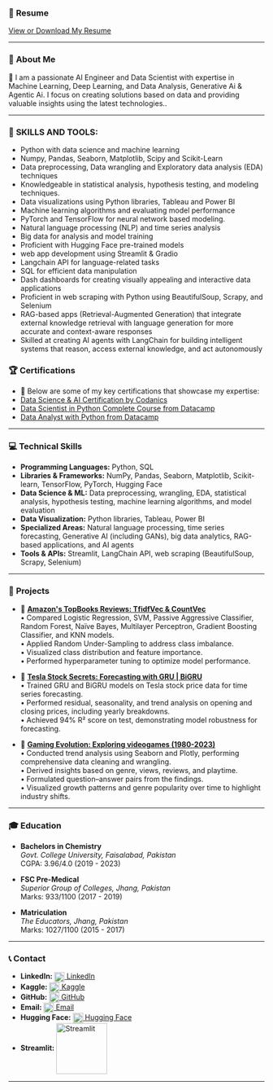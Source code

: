 ### 📄 **Resume**  
[View or Download My Resume](https://drive.google.com/file/d/1zn4_FNLXlfXXbUY0iY0kx88j0aDPZa-Y/view?usp=sharing)

---

### 🌟 **About Me**
🎯 I am a passionate AI Engineer and Data Scientist with expertise in Machine Learning, Deep Learning, and Data Analysis, Generative Ai & Agentic Ai. I focus on creating solutions based on data and providing valuable insights using the latest technologies..

---

### 🌟 **SKILLS AND TOOLS:** 
 
- Python with data science and machine learning 
- Numpy, Pandas, Seaborn, Matplotlib, Scipy and Scikit-Learn 
- Data preprocessing, Data wrangling and Exploratory data analysis (EDA) techniques 
- Knowledgeable in statistical analysis, hypothesis testing, and modeling techniques. 
- Data visualizations using Python libraries, Tableau and Power BI 
- Machine learning algorithms and evaluating model performance 
- PyTorch and TensorFlow for neural network based modeling. 
- Natural language processing (NLP) and time series analysis
- Big data for analysis and model training
- Proficient with Hugging Face pre-trained models
- web app development using Streamlit & Gradio
- Langchain API for language-related tasks
- SQL for efficient data manipulation
- Dash dashboards for creating visually appealing and interactive data applications
- Proficient in web scraping with Python using BeautifulSoup, Scrapy, and Selenium
- RAG-based apps (Retrieval-Augmented Generation) that integrate external knowledge retrieval with language generation for more accurate and context-aware responses
- Skilled at creating AI agents with LangChain for building intelligent systems that reason, access external knowledge, and act autonomously

### 🏆 **Certifications**
- 📜 Below are some of my key certifications that showcase my expertise:
- [Data Science & AI Certification by Codanics](https://codanics.com/)  
- [Data Scientist in Python Complete Course from Datacamp](https://www.datacamp.com/statement-of-accomplishment/track/a02deb177987e28bfa0c3f4796dfc4360ed36769?raw=1)  
- [Data Analyst with Python from Datacamp](https://www.datacamp.com/statement-of-accomplishment/track/f7a2c96040dd478e9a8d91fe0845dbfbbb193f66?raw=1)  

---

### 💻 **Technical Skills**
- **Programming Languages:** Python, SQL
- **Libraries & Frameworks:** NumPy, Pandas, Seaborn, Matplotlib, Scikit-learn, TensorFlow, PyTorch, Hugging Face  
- **Data Science & ML:** Data preprocessing, wrangling, EDA, statistical analysis, hypothesis testing, machine learning algorithms, and model evaluation  
- **Data Visualization:** Python libraries, Tableau, Power BI  
- **Specialized Areas:** Natural language processing, time series forecasting, Generative AI (including GANs), big data analytics, RAG-based applications, and AI agents 
- **Tools & APIs:** Streamlit, LangChain API, web scraping (BeautifulSoup, Scrapy, Selenium)  

---

### 📂 **Projects**
- 📘 **[Amazon's TopBooks Reviews: TfidfVec & CountVec](https://www.kaggle.com/code/marianadeem755/amazon-s-topbooks-reviews-tfidfvec-countvec)**  
• Compared Logistic Regression, SVM, Passive Aggressive Classifier, Random Forest, Naïve Bayes, Multilayer Perceptron, Gradient Boosting Classifier, and KNN models.  
• Applied Random Under-Sampling to address class imbalance.  
• Visualized class distribution and feature importance.  
• Performed hyperparameter tuning to optimize model performance.  

- 📘 **[Tesla Stock Secrets: Forecasting with GRU | BiGRU](https://www.kaggle.com/code/marianadeem755/tesla-stock-secrets-forecasting-with-gru-bigru)**  
• Trained GRU and BiGRU models on Tesla stock price data for time series forecasting.  
• Performed residual, seasonality, and trend analysis on opening and closing prices, including yearly breakdowns.   
• Achieved 94% R² score on test, demonstrating model robustness for forecasting. 

- 📘 **[Gaming Evolution: Exploring videogames (1980-2023)](https://www.kaggle.com/code/marianadeem755/gaming-evolution-exploring-vediogames-1980-2023)**  
• Conducted trend analysis using Seaborn and Plotly, performing comprehensive data cleaning and wrangling.  
• Derived insights based on genre, views, reviews, and playtime.  
• Formulated question–answer pairs from the findings.  
• Visualized growth patterns and genre popularity over time to highlight industry shifts.    

---

### 🎓 **Education**

- **Bachelors in Chemistry**  
  *Govt. College University, Faisalabad, Pakistan*  
  CGPA: 3.96/4.0  (2019 - 2023) 

- **FSC Pre-Medical**  
  *Superior Group of Colleges, Jhang, Pakistan*  
  Marks: 933/1100  (2017 - 2019) 

- **Matriculation**  
  *The Educators, Jhang, Pakistan*  
  Marks: 1027/1100 (2015 - 2017)  
---
### 📞 **Contact** 
- **LinkedIn:** [<img src="https://cdn-icons-png.flaticon.com/512/174/174857.png" alt="LinkedIn" width="20" style="vertical-align: middle;"/> LinkedIn](https://www.linkedin.com/in/maria-nadeem-4994122aa/)  
- **Kaggle:** [<img src="https://www.vectorlogo.zone/logos/kaggle/kaggle-icon.svg" alt="Kaggle" width="20" style="vertical-align: middle;"/> Kaggle](https://www.kaggle.com/marianadeem755)  
- **GitHub:** [<img src="https://github.githubassets.com/images/modules/logos_page/GitHub-Mark.png" alt="GitHub" width="20" style="vertical-align: middle;"/> GitHub](https://github.com/marianadeem755)  
- **Email:** [<img src="https://cdn-icons-png.flaticon.com/512/732/732200.png" alt="Email" width="20" style="vertical-align: middle;"/> Email](mailto:marianadeem755@gmail.com)  
- **Hugging Face:** [<img src="https://huggingface.co/front/assets/huggingface_logo-noborder.svg" alt="Hugging Face" width="20" style="vertical-align: middle;"/> Hugging Face](https://huggingface.co/maria355)  
- **Streamlit:** [<img src="https://streamlit.io/images/brand/streamlit-logo-primary-colormark-darktext.svg" alt="Streamlit" width="100" style="vertical-align: middle;"/>](https://share.streamlit.io/user/marianadeem755)
---

